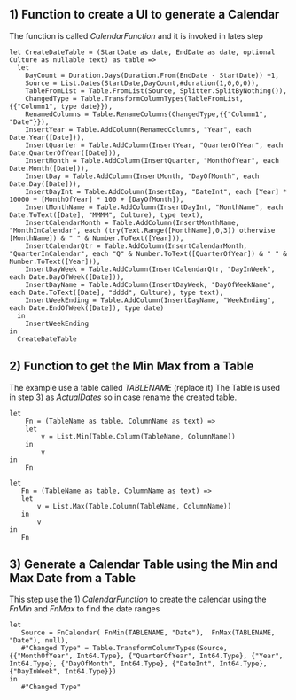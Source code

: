 ## 1) Function to create a UI to generate a Calendar 

The function is called *CalendarFunction* and it is invoked in lates step

```
let CreateDateTable = (StartDate as date, EndDate as date, optional Culture as nullable text) as table =>
  let
    DayCount = Duration.Days(Duration.From(EndDate - StartDate)) +1,
    Source = List.Dates(StartDate,DayCount,#duration(1,0,0,0)),
    TableFromList = Table.FromList(Source, Splitter.SplitByNothing()),
    ChangedType = Table.TransformColumnTypes(TableFromList,{{"Column1", type date}}),
    RenamedColumns = Table.RenameColumns(ChangedType,{{"Column1", "Date"}}),
    InsertYear = Table.AddColumn(RenamedColumns, "Year", each Date.Year([Date])),
    InsertQuarter = Table.AddColumn(InsertYear, "QuarterOfYear", each Date.QuarterOfYear([Date])),
    InsertMonth = Table.AddColumn(InsertQuarter, "MonthOfYear", each Date.Month([Date])),
    InsertDay = Table.AddColumn(InsertMonth, "DayOfMonth", each Date.Day([Date])),
    InsertDayInt = Table.AddColumn(InsertDay, "DateInt", each [Year] * 10000 + [MonthOfYear] * 100 + [DayOfMonth]),
    InsertMonthName = Table.AddColumn(InsertDayInt, "MonthName", each Date.ToText([Date], "MMMM", Culture), type text),
    InsertCalendarMonth = Table.AddColumn(InsertMonthName, "MonthInCalendar", each (try(Text.Range([MonthName],0,3)) otherwise [MonthName]) & " " & Number.ToText([Year])),
    InsertCalendarQtr = Table.AddColumn(InsertCalendarMonth, "QuarterInCalendar", each "Q" & Number.ToText([QuarterOfYear]) & " " & Number.ToText([Year])),
    InsertDayWeek = Table.AddColumn(InsertCalendarQtr, "DayInWeek", each Date.DayOfWeek([Date])),
    InsertDayName = Table.AddColumn(InsertDayWeek, "DayOfWeekName", each Date.ToText([Date], "dddd", Culture), type text),
    InsertWeekEnding = Table.AddColumn(InsertDayName, "WeekEnding", each Date.EndOfWeek([Date]), type date)
  in
    InsertWeekEnding
in
  CreateDateTable
```


## 2) Function to get the Min Max from a Table

The example use a table called *TABLENAME* (replace it)
The Table is used in step 3) as *ActualDates* so in case rename the created table.

```
let
    Fn = (TableName as table, ColumnName as text) =>
	let
	    v = List.Min(Table.Column(TableName, ColumnName))       
	in
	    v
in
    Fn
 ``` 
 
 
 ```
let
    Fn = (TableName as table, ColumnName as text) =>
	let
	    v = List.Max(Table.Column(TableName, ColumnName))       
	in
	    v
in
    Fn
 ``` 
 
 ## 3) Generate a Calendar Table using the Min and Max Date from a Table
 
This step use the 1) *CalendarFunction* to create the calendar using the *FnMin* and *FnMax* to find the date ranges
 
 ```
let
    Source = FnCalendar( FnMin(TABLENAME, "Date"),  FnMax(TABLENAME, "Date"), null),
    #"Changed Type" = Table.TransformColumnTypes(Source,{{"MonthOfYear", Int64.Type}, {"QuarterOfYear", Int64.Type}, {"Year", Int64.Type}, {"DayOfMonth", Int64.Type}, {"DateInt", Int64.Type}, {"DayInWeek", Int64.Type}})
in
    #"Changed Type"
    
 ```


